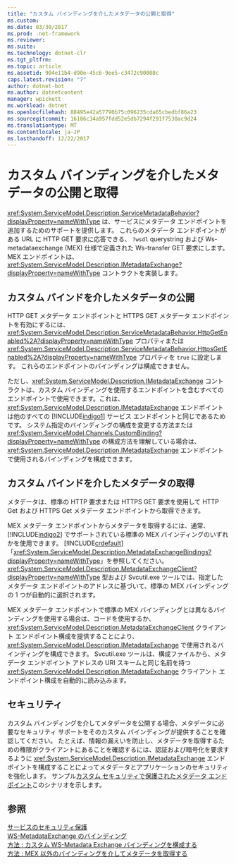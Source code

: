 ```yaml
---
title: "カスタム バインディングを介したメタデータの公開と取得"
ms.custom: 
ms.date: 03/30/2017
ms.prod: .net-framework
ms.reviewer: 
ms.suite: 
ms.technology: dotnet-clr
ms.tgt_pltfrm: 
ms.topic: article
ms.assetid: 904e11b4-d90e-45c6-9ee5-c3472c90008c
caps.latest.revision: "7"
author: dotnet-bot
ms.author: dotnetcontent
manager: wpickett
ms.workload: dotnet
ms.openlocfilehash: 88495e42a57790b75c096235cda65cbedbf86a23
ms.sourcegitcommit: 16186c34a957fdd52e5db7294f291f7530ac9d24
ms.translationtype: MT
ms.contentlocale: ja-JP
ms.lasthandoff: 12/22/2017
---
```

# <a name="publishing-and-retrieving-metadata-over-a-custom-binding"></a>カスタム バインディングを介したメタデータの公開と取得
<xref:System.ServiceModel.Description.ServiceMetadataBehavior?displayProperty=nameWithType> は、サービスにメタデータ エンドポイントを追加するためのサポートを提供します。 これらのメタデータ エンドポイントがある URL に HTTP GET 要求に応答できる、 `?wsdl` querystring および Ws-metadataexchange (MEX) 仕様で定義された Ws-transfer GET 要求にします。 MEX エンドポイントは、<xref:System.ServiceModel.Description.IMetadataExchange?displayProperty=nameWithType> コントラクトを実装します。  
  
## <a name="publishing-metadata-over-a-custom-binding"></a>カスタム バインドを介したメタデータの公開  
 HTTP GET メタデータ エンドポイントと HTTPS GET メタデータ エンドポイントを有効にするには、<xref:System.ServiceModel.Description.ServiceMetadataBehavior.HttpGetEnabled%2A?displayProperty=nameWithType> プロパティまたは <xref:System.ServiceModel.Description.ServiceMetadataBehavior.HttpsGetEnabled%2A?displayProperty=nameWithType> プロパティを `true` に設定します。 これらのエンドポイントのバインディングは構成できません。  
  
 ただし、<xref:System.ServiceModel.Description.IMetadataExchange> コントラクトは、カスタム バインディングを使用するエンドポイントを含むすべてのエンドポイントで使用できます。これは、<xref:System.ServiceModel.Description.IMetadataExchange> エンドポイントは他のすべての [!INCLUDE[indigo1](../../../../includes/indigo1-md.md)] サービス エンドポイントと同じであるためです。 システム指定のバインディングの構成を変更する方法または <xref:System.ServiceModel.Channels.CustomBinding?displayProperty=nameWithType> の構成方法を理解している場合は、<xref:System.ServiceModel.Description.IMetadataExchange> エンドポイントで使用されるバインディングを構成できます。  
  
## <a name="retrieving-metadata-over-a-custom-binding"></a>カスタム バインドを介したメタデータの取得  
 メタデータは、標準の HTTP 要求または HTTPS GET 要求を使用して HTTP Get および HTTPS Get メタデータ エンドポイントから取得できます。  
  
 MEX メタデータ エンドポイントからメタデータを取得するには、通常、[!INCLUDE[indigo2](../../../../includes/indigo2-md.md)] でサポートされている標準の MEX バインディングのいずれかを使用できます。 [!INCLUDE[crdefault](../../../../includes/crdefault-md.md)]「<xref:System.ServiceModel.Description.MetadataExchangeBindings?displayProperty=nameWithType>」を参照してください。 <xref:System.ServiceModel.Description.MetadataExchangeClient?displayProperty=nameWithType> 型および Svcutil.exe ツールでは、指定したメタデータ エンドポイントのアドレスに基づいて、標準の MEX バインディングの 1 つが自動的に選択されます。  
  
 MEX メタデータ エンドポイントで標準の MEX バインディングとは異なるバインディングを使用する場合は、コードを使用するか、<xref:System.ServiceModel.Description.MetadataExchangeClient> クライアント エンドポイント構成を提供することにより、<xref:System.ServiceModel.Description.IMetadataExchange> で使用されるバインディングを構成できます。 Svcutil.exe ツールは、構成ファイルから、メタデータ エンドポイント アドレスの URI スキームと同じ名前を持つ <xref:System.ServiceModel.Description.IMetadataExchange> クライアント エンドポイント構成を自動的に読み込みます。  
  
## <a name="security"></a>セキュリティ  
 カスタム バインディングを介してメタデータを公開する場合、メタデータに必要なセキュリティ サポートをそのカスタム バインディングが提供することを確認してください。 たとえば、情報の漏えいを防止し、メタデータを取得するための権限がクライアントにあることを確認するには、認証および暗号化を要求するように <xref:System.ServiceModel.Description.IMetadataExchange> エンドポイントを構成することによってメタデータとアプリケーションのセキュリティを強化します。 サンプル[カスタム セキュリティで保護されたメタデータ エンドポイント](../../../../docs/framework/wcf/samples/custom-secure-metadata-endpoint.md)このシナリオを示します。  
  
## <a name="see-also"></a>参照  
 [サービスのセキュリティ保護](../../../../docs/framework/wcf/securing-services.md)  
 [WS-MetadataExchange のバインディング](../../../../docs/framework/wcf/extending/ws-metadataexchange-bindings.md)  
 [方法 : カスタム WS-Metadata Exchange バインディングを構成する](../../../../docs/framework/wcf/extending/how-to-configure-a-custom-ws-metadata-exchange-binding.md)  
 [方法 : MEX 以外のバインディングを介してメタデータを取得する](../../../../docs/framework/wcf/extending/how-to-retrieve-metadata-over-a-non-mex-binding.md)
